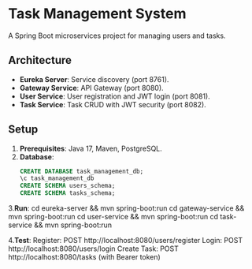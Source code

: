 # Task Management System

A Spring Boot microservices project for managing users and tasks.

## Architecture
- **Eureka Server**: Service discovery (port 8761).
- **Gateway Service**: API Gateway (port 8080).
- **User Service**: User registration and JWT login (port 8081).
- **Task Service**: Task CRUD with JWT security (port 8082).

## Setup
1. **Prerequisites**: Java 17, Maven, PostgreSQL.
2. **Database**:
   ```sql
   CREATE DATABASE task_management_db;
   \c task_management_db
   CREATE SCHEMA users_schema;
   CREATE SCHEMA tasks_schema;
3.**Run**:
   cd eureka-server && mvn spring-boot:run
   cd gateway-service && mvn spring-boot:run
   cd user-service && mvn spring-boot:run
   cd task-service && mvn spring-boot:run
   
4.**Test**:
   Register: POST http://localhost:8080/users/register
   Login: POST http://localhost:8080/users/login
   Create Task: POST http://localhost:8080/tasks (with Bearer token)
